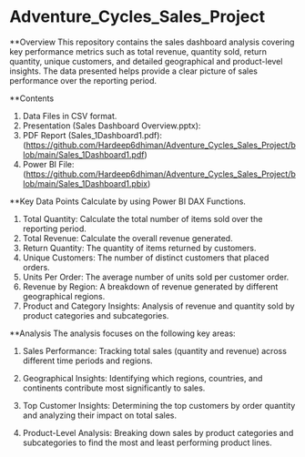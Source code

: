 # Adventure_Cycles_Sales_Project
**Overview
This repository contains the sales dashboard analysis covering key performance metrics such as total revenue, quantity sold, return quantity, unique customers, and detailed geographical and product-level insights. The data presented helps provide a clear picture of sales performance over the reporting period.

**Contents
1. Data Files in CSV format.
2. Presentation (Sales Dashboard Overview.pptx): 
3. PDF Report (Sales_1Dashboard1.pdf): (https://github.com/Hardeep6dhiman/Adventure_Cycles_Sales_Project/blob/main/Sales_1Dashboard1.pdf)
4. Power BI File: (https://github.com/Hardeep6dhiman/Adventure_Cycles_Sales_Project/blob/main/Sales_1Dashboard1.pbix)

**Key Data Points
Calculate by using Power BI DAX Functions.
1. Total Quantity: Calculate the total number of items sold over the reporting period.
2. Total Revenue: Calculate the overall revenue generated.
3. Return Quantity: The quantity of items returned by customers.
4. Unique Customers: The number of distinct customers that placed orders.
5. Units Per Order: The average number of units sold per customer order.
6. Revenue by Region: A breakdown of revenue generated by different geographical regions.
7. Product and Category Insights: Analysis of revenue and quantity sold by product categories and subcategories.

**Analysis
The analysis focuses on the following key areas:

1. Sales Performance: Tracking total sales (quantity and revenue) across different time periods and regions.
 
2. Geographical Insights: Identifying which regions, countries, and continents contribute most significantly to sales.
 
3. Top Customer Insights: Determining the top customers by order quantity and analyzing their impact on total sales.
 
4. Product-Level Analysis: Breaking down sales by product categories and subcategories to find the most and least performing product lines.
